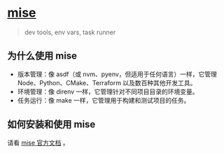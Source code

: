# [mise](https://github.com/jdx/mise)

> dev tools, env vars, task runner

## 为什么使用 mise

- 版本管理：像 asdf（或 nvm、pyenv，但适用于任何语言）一样，它管理 Node、Python、CMake、Terraform 以及数百种其他开发工具。
- 环境管理：像 direnv 一样，它管理针对不同项目目录的环境变量。
- 任务运行：像 make 一样，它管理用于构建和测试项目的任务。

## 如何安装和使用 mise

请看 [mise 官方文档](https://mise.jdx.dev) 。
